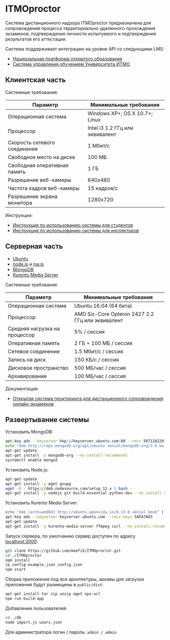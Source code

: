 # ITMOproctor

Система дистанционного надзора ITMOproctor предназначена для сопровождения
процесса территориально удаленного прохождения экзаменов, подтверждения личности
испытуемого и подтверждения результатов его аттестации.

Система поддерживает интеграцию на уровне API со следующими LMS:

- [Национальная платформа открытого образования](https://openedu.ru)
- [Система управления обучением Университета ИТМО](https://de.ifmo.ru)

## Клиентская часть

Системные требования:

| Параметр                     | Минимальные требования          |
| ---------------------------- | ------------------------------- |
| Операционная система         | Windows XP+; OS X 10.7+; Linux  |
| Процессор                    | Intel i3 1.2 ГГц или эквивалент |
| Скорость сетевого соединения | 1 Мбит/c                        |
| Свободное место на диске     | 100 МБ                          |
| Свободная оперативная память | 1 ГБ                            |
| Разрешение веб-камеры        | 640x480                         |
| Частота кадров веб-камеры    | 15 кадров/с                     |
| Разрешение экрана монитора   | 1280x720                        |

Инструкции:

- [Инструкция по использованию системы для студентов](https://docs.google.com/document/d/15fsEL3sHCGuJ9_rSuFprQXP--WXb9Ct-PzayBXvxWp0/preview)
- [Инструкция по использованию системы для инспекторов](https://docs.google.com/document/d/1EbW52RQLdgwkRwJa_HgzP-nqU_860bPQuMZZ-ns1Hmc/preview)

## Серверная часть

- [Ubuntu](https://ubuntu.com)
- [node.js](https://nodejs.org) и [nw.js](https://nwjs.io)
- [MongoDB](https://www.mongodb.com)
- [Kurento Media Server](https://www.kurento.org)

Системные требования:

| Параметр                      | Минимальные требования                           |
| ----------------------------- | ------------------------------------------------ |
| Операционная система          | Ubuntu 16.04 (64 бита)                           |
| Процессор                     | AMD Six-Core Opteron 2427 2.2 ГГц или эквивалент |
| Средняя нагрузка на процессор | 5% / сессия                                      |
| Оперативная память            | 2 ГБ + 100 МБ / сессия                           |
| Сетевое соединение            | 1.5 Мбит/c / сессия                              |
| Запись на диск                | 150 КБ/c / сессия                                |
| Дисковое пространство         | 500 МБ/час / сессия                              |
| Архивирование                 | 100 МБ/час / сессия                              |

Документация:

- [Открытая система прокторинга для дистанционного сопровождения онлайн-экзаменов](https://habr.com/ru/post/277147/)

## Развертывание системы

Установить MongoDB:

```sh
apt-key adv --keyserver hkp://keyserver.ubuntu.com:80 --recv 58712A2291FA4AD5
echo "deb http://repo.mongodb.org/apt/ubuntu xenial/mongodb-org/3.6 multiverse" | tee /etc/apt/sources.list.d/mongodb-org.list
apt-get update
apt-get install -y mongodb-org --no-install-recommends
systemctl enable mongod
```

Установить Node.js:

```sh
apt-get update
apt-get install -y wget gnupg
wget -O - https://deb.nodesource.com/setup_12.x | bash -
apt-get install -y nodejs git build-essential python-dev --no-install-recommends
```

Установить Kurento Media Server:

```sh
echo "deb [arch=amd64] http://ubuntu.openvidu.io/6.13.0 xenial kms6" | tee /etc/apt/sources.list.d/kurento.list
apt-key adv --keyserver keyserver.ubuntu.com --recv-keys 5AFA7A83
apt-get update
apt-get install -y kurento-media-server ffmpeg curl --no-install-recommends
```

Запуск сервера, по умолчанию сервер доступен по адресу [localhost:3000](http://localhost:3000):

```sh
git clone https://github.com/meefik/ITMOproctor.git
cd ./ITMOproctor
npm install
cp config-example.json config.json
npm start
```

Сборка приложения под все архитектуры, архивы для загрузки приложения будут
размещены в `public/dist`:

```sh
apt-get install tar zip unzip wget upx-ucl
npm run build-app
```

Добавление пользователей:

```sh
cd ./db
node import.js users.json
```

Для администратора логин / пароль: `admin / admin`
